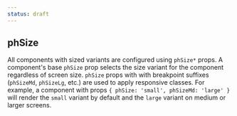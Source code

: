 ```yaml
---
status: draft
---
```


## phSize

All components with sized variants are configured using `phSize*` props. A component's base `phSize` prop selects the size variant for the component regardless of screen size. `phSize` props with with breakpoint suffixes (`phSizeMd`, `phSizeLg`, etc.) are used to apply responsive classes. For example, a component with props `{ phSize: 'small', phSizeMd: 'large' }` will render the `small` variant by default and the `large` variant on medium or larger screens.
